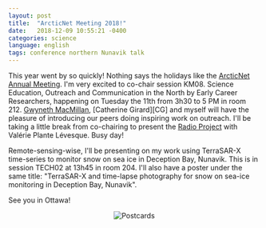 ```yaml
---
layout: post
title:  "ArcticNet Meeting 2018!"
date:   2018-12-09 10:55:21 -0400
categories: science
language: english
tags: conference northern Nunavik talk
---
```

This year went by so quickly! Nothing says the holidays like the [ArcticNet Annual Meeting][ASM2018]. I'm very excited to co-chair session KM08. Science Education, Outreach and Communication in the North by Early Career Researchers, happening on Tuesday the 11th from 3h30 to 5 PM in room 212. [Gwyneth MacMillan][GMAC], [Catherine Girard][CG] and myself will have the pleasure of introducing our peers doing inspiring work on outreach. I'll be taking a little break from co-chairing to present the [Radio Project][Radio-Project] with Valérie Plante Lévesque. Busy day!

Remote-sensing-wise, I'll be presenting on my work using TerraSAR-X time-series to monitor snow on sea ice in Deception Bay, Nunavik. This is in session TECH02 at 13h45 in room 204. I'll also have a poster under the same title: "TerraSAR-X and time-lapse photography for snow on sea-ice monitoring in Deception Bay, Nunavik".

See you in Ottawa!

<center>
<img border="0" alt="Postcards" title="Ice Monitoring project postcard-style result leaflets" src="{{site.url}}/img/18-12-09-talk.jpg">
</center>

[Radio-Project]:https://sdufourbeausejour.github.io/science/2018/12/12/RadioProject.html
[ASM2018]:http://www.arcticnetmeetings.ca/asm2018/
[GMAC]:https://www.gwynethmacmillan.com

[Ice-monitoring]:https://www.facebook.com/IceMonitoringNunavik
[NRC]:http://www.makivik.org/nunavik-research-centre/
[CU]:https://www.caribou-ungava.ulaval.ca/en/accueil/
